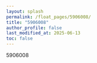 ```yaml
---
layout: splash
permalink: /float_pages/5906008/
title: "5906008"
author_profile: false
last_modified_at: 2025-06-13
toc: false
---
```

 
5906008
